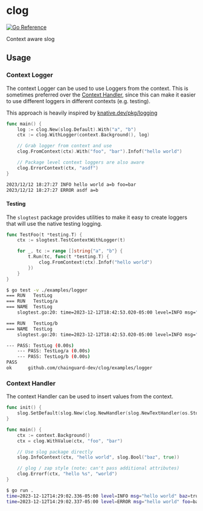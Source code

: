# clog

[![Go Reference](https://pkg.go.dev/badge/github.com/chainguard-dev/clog.svg)](https://pkg.go.dev/github.com/chainguard-dev/clog)

Context aware slog

## Usage

### Context Logger

The context Logger can be used to use Loggers from the context. This is
sometimes preferred over the [Context Handler](#context-handler), since this can
make it easier to use different loggers in different contexts (e.g. testing).

This approach is heavily inspired by
[knative.dev/pkg/logging](https://pkg.go.dev/knative.dev/pkg/logging)

```go
func main() {
	log := clog.New(slog.Default).With("a", "b")
	ctx := clog.WithLogger(context.Background(), log)

	// Grab logger from context and use
	clog.FromContext(ctx).With("foo", "bar").Infof("hello world")

	// Package level context loggers are also aware
	clog.ErrorContext(ctx, "asdf")
}
```

```sh
2023/12/12 18:27:27 INFO hello world a=b foo=bar
2023/12/12 18:27:27 ERROR asdf a=b
```

#### Testing

The `slogtest` package provides utilities to make it easy to create loggers that
will use the native testing logging.

```go
func TestFoo(t *testing.T) {
	ctx := slogtest.TestContextWithLogger(t)

	for _, tc := range []string{"a", "b"} {
		t.Run(tc, func(t *testing.T) {
			clog.FromContext(ctx).Infof("hello world")
		})
	}
}
```

```sh
$ go test -v ./examples/logger
=== RUN   TestLog
=== RUN   TestLog/a
=== NAME  TestLog
    slogtest.go:20: time=2023-12-12T18:42:53.020-05:00 level=INFO msg="hello world"

=== RUN   TestLog/b
=== NAME  TestLog
    slogtest.go:20: time=2023-12-12T18:42:53.020-05:00 level=INFO msg="hello world"

--- PASS: TestLog (0.00s)
    --- PASS: TestLog/a (0.00s)
    --- PASS: TestLog/b (0.00s)
PASS
ok      github.com/chainguard-dev/clog/examples/logger
```

### Context Handler

The context Handler can be used to insert values from the context.

```go
func init() {
	slog.SetDefault(slog.New(clog.NewHandler(slog.NewTextHandler(os.Stdout, nil))))
}

func main() {
	ctx := context.Background()
	ctx = clog.WithValue(ctx, "foo", "bar")

	// Use slog package directly
	slog.InfoContext(ctx, "hello world", slog.Bool("baz", true))

	// glog / zap style (note: can't pass additional attributes)
	clog.Errorf(ctx, "hello %s", "world")
}
```

```sh
$ go run .
time=2023-12-12T14:29:02.336-05:00 level=INFO msg="hello world" baz=true foo=bar
time=2023-12-12T14:29:02.337-05:00 level=ERROR msg="hello world" foo=bar
```
